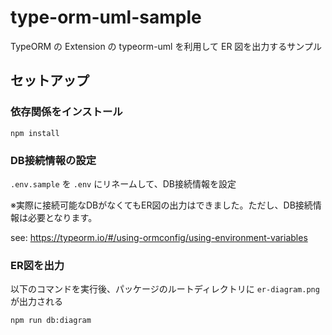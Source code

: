 # type-orm-uml-sample
TypeORM の Extension の typeorm-uml を利用して ER 図を出力するサンプル

## セットアップ

### 依存関係をインストール

```
npm install
```

### DB接続情報の設定

`.env.sample` を `.env` にリネームして、DB接続情報を設定

※実際に接続可能なDBがなくてもER図の出力はできました。ただし、DB接続情報は必要となります。

see: https://typeorm.io/#/using-ormconfig/using-environment-variables


### ER図を出力

以下のコマンドを実行後、パッケージのルートディレクトリに `er-diagram.png` が出力される
```
npm run db:diagram
```

